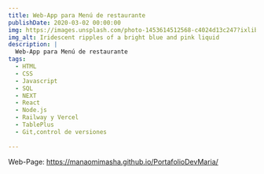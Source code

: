 ```yaml
---
title: Web-App para Menú de restaurante
publishDate: 2020-03-02 00:00:00
img: https://images.unsplash.com/photo-1453614512568-c4024d13c247?ixlib=rb-4.0.3&ixid=M3wxMjA3fDB8MHxwaG90by1wYWdlfHx8fGVufDB8fHx8fA%3D%3D&auto=format&fit=crop&w=1332&q=80
img_alt: Iridescent ripples of a bright blue and pink liquid
description: |
  Web-App para Menú de restaurante
tags:
  - HTML 
  - CSS
  - Javascript
  - SQL
  - NEXT
  - React
  - Node.js
  - Railway y Vercel
  - TablePlus
  - Git,control de versiones
  
---
```


Web-Page: 
https://manaomimasha.github.io/PortafolioDevMaria/
